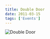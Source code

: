 ```yaml
---
title: Double Door
date: 2011-03-15
tags: ['Events']
---
```


![Double Door](/rm_ation/images/2011-03-15.jpg)
